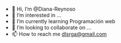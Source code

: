 - 👋 Hi, I’m @Diana-Reynoso
- 👀 I’m interested in ...
- 🌱 I’m currently learning 
Programación web
- 💞️ I’m looking to collaborate on ...
- 📫 How to reach me 
dlsrga@gmail.com



<!---
Diana-Reynoso/Diana-Reynoso is a ✨ special ✨ repository because its `README.md` (this file) appears on your GitHub profile.
You can click the Preview link to take a look at your changes.
--->

